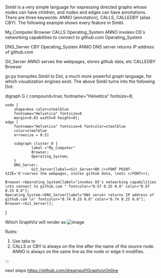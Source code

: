 Simbl is a very simple language for expressing directed graphs whose nodes can have children, and nodes and edges can have annotations. There are three keywords: ANNO (annotation), CALLS, CALLEDBY (alias CBY). The following example shows every feature in Simbl.

My_Computer
	Browser
		CALLS Operating_System ANNO invokes OS's networking capabilities to connect to github.com
	Operating_System

DNS_Server
	CBY Operating_System ANNO DNS server returns IP address of github.com

Git_Server ANNO serves the webpages, stores github data, etc
	CALLEDBY Browser

gv.py transpiles Simbl to Dot, a much more powerful graph language, for which visualization engines exist. The above Simbl turns into the following Dot:

digraph G {
    compound=true;
    fontname="Helvetica" fontsize=8;
    
    node [
        shape=box color=steelblue
        fontname="Helvetica" fontsize=8 
        margin=0.03 width=0 height=0];
    edge [
        fontname="Helvetica" fontsize=6 fontcolor=steelblue
        color=steelblue
        arrowsize = 0.5]

        subgraph cluster_0 {
                label ="My_Computer"
                Browser;
                Operating_System;
        }
        DNS_Server;
                Git_Server[label=<Git_Server<BR /><FONT POINT-SIZE='6'>serves the webpages, stores github data, \netc </FONT>>];

	Browser->Operating_System[label="invokes OS's networking capabilities \nto connect to github.com " fontcolor="0.57 0.25 0.8" color="0.57 0.25 0.8"];
	Operating_System->DNS_Server[label="DNS server returns IP address of github.com \n" fontcolor="0.74 0.25 0.8" color="0.74 0.25 0.8"];
	Browser->Git_Server[];
}

Which GraphViz will render as
![image](https://user-images.githubusercontent.com/32442230/98658815-52201480-22f8-11eb-83f5-4c313c3f91d2.png)


Rules:
1. Use tabs to 
2. CALLS or CBY  is always on the line after the name of the source node. ANNO is always on the same line as the node or edge it modifies.


:::

next steps
https://github.com/dreampuf/GraphvizOnline